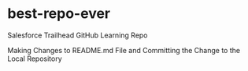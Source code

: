 # best-repo-ever
Salesforce Trailhead GitHub Learning Repo

Making Changes to README.md File and Committing the Change to the Local Repository
